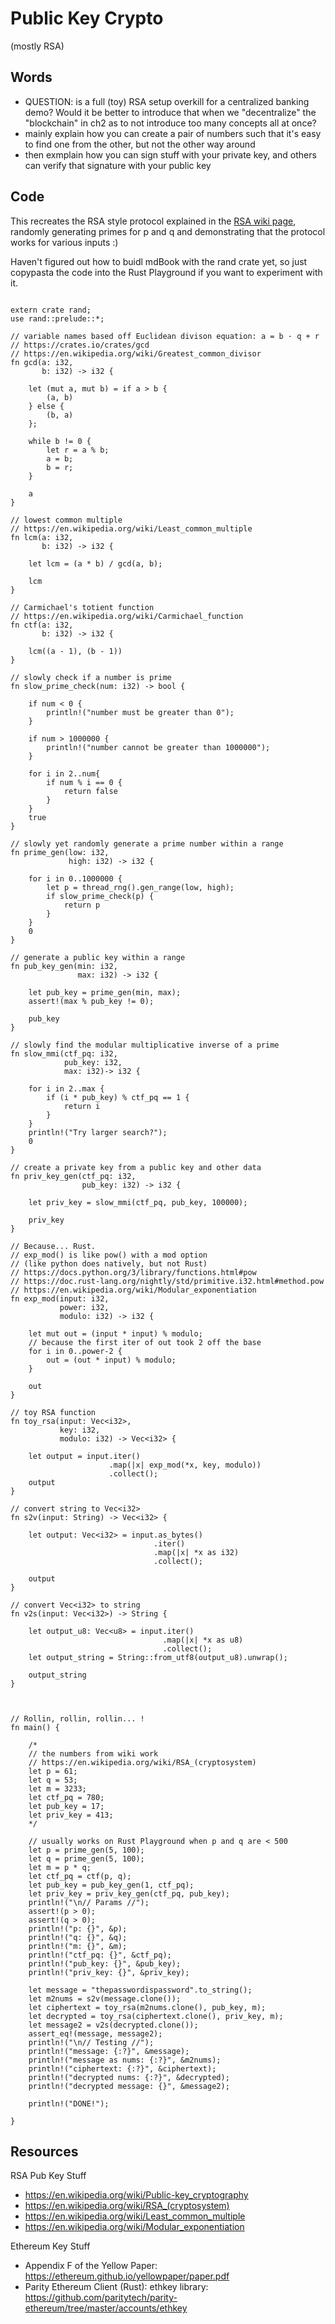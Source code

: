 # Public Key Crypto
(mostly RSA)

## Words
- QUESTION: is a full (toy) RSA setup overkill for a centralized banking demo? Would it be better to introduce that when we "decentralize" the "blockchain" in ch2 as to not introduce too many concepts all at once?
- mainly explain how you can create a pair of numbers such that it's easy to find one from the other, but not the other way around
- then exmplain how you can sign stuff with your private key, and others can verify that signature with your public key

## Code
This recreates the RSA style protocol explained in the [RSA wiki page](https://en.wikipedia.org/wiki/RSA_(cryptosystem)#Key_generation), randomly generating primes for p and q and demonstrating that the protocol works for various inputs :)

Haven't figured out how to buidl mdBook with the rand crate yet, so just copypasta the code into the Rust Playground if you want to experiment with it.

```rust, ignore

extern crate rand;
use rand::prelude::*;

// variable names based off Euclidean divison equation: a = b · q + r
// https://crates.io/crates/gcd
// https://en.wikipedia.org/wiki/Greatest_common_divisor
fn gcd(a: i32,
       b: i32) -> i32 {
    
    let (mut a, mut b) = if a > b {
        (a, b)
    } else {
        (b, a)
    };

    while b != 0 {
        let r = a % b;
        a = b;
        b = r;
    }

    a
}

// lowest common multiple
// https://en.wikipedia.org/wiki/Least_common_multiple
fn lcm(a: i32,
       b: i32) -> i32 {
    
    let lcm = (a * b) / gcd(a, b);
    
    lcm
}

// Carmichael's totient function
// https://en.wikipedia.org/wiki/Carmichael_function
fn ctf(a: i32,
       b: i32) -> i32 {
    
    lcm((a - 1), (b - 1))
}

// slowly check if a number is prime
fn slow_prime_check(num: i32) -> bool {
    
    if num < 0 {
        println!("number must be greater than 0");
    }
    
    if num > 1000000 {
        println!("number cannot be greater than 1000000");
    }
    
    for i in 2..num{
        if num % i == 0 {
            return false
        }
    }
    true
}

// slowly yet randomly generate a prime number within a range
fn prime_gen(low: i32,
             high: i32) -> i32 {
    
    for i in 0..1000000 {
        let p = thread_rng().gen_range(low, high);
        if slow_prime_check(p) {
            return p
        }
    }
    0
}

// generate a public key within a range
fn pub_key_gen(min: i32,
               max: i32) -> i32 {
    
    let pub_key = prime_gen(min, max);
    assert!(max % pub_key != 0);
    
    pub_key
}

// slowly find the modular multiplicative inverse of a prime 
fn slow_mmi(ctf_pq: i32,
            pub_key: i32,
            max: i32)-> i32 {
    
    for i in 2..max {
        if (i * pub_key) % ctf_pq == 1 {
            return i
        }
    }
    println!("Try larger search?");
    0
}

// create a private key from a public key and other data
fn priv_key_gen(ctf_pq: i32,
                pub_key: i32) -> i32 {
    
    let priv_key = slow_mmi(ctf_pq, pub_key, 100000);
    
    priv_key
}

// Because... Rust.
// exp_mod() is like pow() with a mod option
// (like python does natively, but not Rust)
// https://docs.python.org/3/library/functions.html#pow
// https://doc.rust-lang.org/nightly/std/primitive.i32.html#method.pow
// https://en.wikipedia.org/wiki/Modular_exponentiation
fn exp_mod(input: i32,
           power: i32,
           modulo: i32) -> i32 {
    
    let mut out = (input * input) % modulo;
    // because the first iter of out took 2 off the base
    for i in 0..power-2 {
        out = (out * input) % modulo;
    }
    
    out
}

// toy RSA function
fn toy_rsa(input: Vec<i32>,
           key: i32,
           modulo: i32) -> Vec<i32> {
    
    let output = input.iter()
                      .map(|x| exp_mod(*x, key, modulo))
                      .collect();
    output
}

// convert string to Vec<i32>
fn s2v(input: String) -> Vec<i32> {
    
    let output: Vec<i32> = input.as_bytes()
                                .iter()
                                .map(|x| *x as i32)
                                .collect();
    
    output
}

// convert Vec<i32> to string
fn v2s(input: Vec<i32>) -> String {
    
    let output_u8: Vec<u8> = input.iter()
                                  .map(|x| *x as u8)
                                  .collect();
    let output_string = String::from_utf8(output_u8).unwrap();
    
    output_string
}



// Rollin, rollin, rollin... !
fn main() {

    /*
    // the numbers from wiki work
    // https://en.wikipedia.org/wiki/RSA_(cryptosystem)
    let p = 61;
    let q = 53;
    let m = 3233;
    let ctf_pq = 780;
    let pub_key = 17;
    let priv_key = 413;
    */

    // usually works on Rust Playground when p and q are < 500
    let p = prime_gen(5, 100);
    let q = prime_gen(5, 100);
    let m = p * q; 
    let ctf_pq = ctf(p, q);
    let pub_key = pub_key_gen(1, ctf_pq);
    let priv_key = priv_key_gen(ctf_pq, pub_key);
    println!("\n// Params //");
    assert!(p > 0);
    assert!(q > 0);
    println!("p: {}", &p);
    println!("q: {}", &q);
    println!("m: {}", &m);
    println!("ctf_pq: {}", &ctf_pq);
    println!("pub_key: {}", &pub_key);
    println!("priv_key: {}", &priv_key);
    
    let message = "thepasswordispassword".to_string();
    let m2nums = s2v(message.clone());
    let ciphertext = toy_rsa(m2nums.clone(), pub_key, m);
    let decrypted = toy_rsa(ciphertext.clone(), priv_key, m);
    let message2 = v2s(decrypted.clone());
    assert_eq!(message, message2);
    println!("\n// Testing //");
    println!("message: {:?}", &message);
    println!("message as nums: {:?}", &m2nums);
    println!("ciphertext: {:?}", &ciphertext);
    println!("decrypted nums: {:?}", &decrypted);
    println!("decrypted message: {}", &message2);
    
    println!("DONE!");

}
```

## Resources

RSA Pub Key Stuff
- https://en.wikipedia.org/wiki/Public-key_cryptography
- https://en.wikipedia.org/wiki/RSA_(cryptosystem)
- https://en.wikipedia.org/wiki/Least_common_multiple
- https://en.wikipedia.org/wiki/Modular_exponentiation

Ethereum Key Stuff
- Appendix F of the Yellow Paper: https://ethereum.github.io/yellowpaper/paper.pdf
- Parity Ethereum Client (Rust): ethkey library: https://github.com/paritytech/parity-ethereum/tree/master/accounts/ethkey

